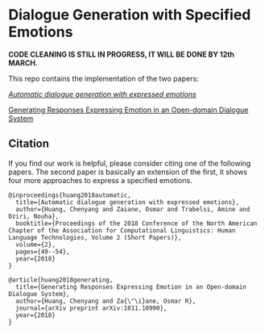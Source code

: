 # Dialogue Generation with Specified Emotions

**CODE CLEANING IS STILL IN PROGRESS, IT WILL BE DONE BY 12th MARCH.**

This repo contains the implementation of the two papers:

[*Automatic dialogue generation with expressed emotions*](http://www.aclweb.org/anthology/N18-2008)


[Generating Responses Expressing Emotion in an Open-domain Dialogue System](https://conversations2018.files.wordpress.com/2018/10/conversations_2018_paper_9_preprint2.pdf)


## Citation
If you find our work is helpful, please consider citing one of the following papers.
The second paper is basically an extension of the first, it shows four more approaches to express a specified emotions. 

```
@inproceedings{huang2018automatic,
  title={Automatic dialogue generation with expressed emotions},
  author={Huang, Chenyang and Zaiane, Osmar and Trabelsi, Amine and Dziri, Nouha},
  booktitle={Proceedings of the 2018 Conference of the North American Chapter of the Association for Computational Linguistics: Human Language Technologies, Volume 2 (Short Papers)},
  volume={2},
  pages={49--54},
  year={2018}
}
``` 


```
@article{huang2018generating,
  title={Generating Responses Expressing Emotion in an Open-domain Dialogue System},
  author={Huang, Chenyang and Za{\"\i}ane, Osmar R},
  journal={arXiv preprint arXiv:1811.10990},
  year={2018}
}
```